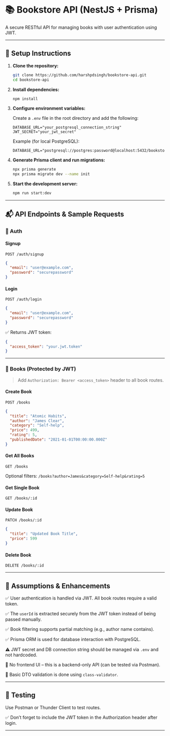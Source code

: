 # 📚 Bookstore API (NestJS + Prisma)

A secure RESTful API for managing books with user authentication using JWT.

---

## 🚀 Setup Instructions

1. **Clone the repository:**
   ```bash
   git clone https://github.com/harshpdsingh/bookstore-api.git
   cd bookstore-api
   ```

2. **Install dependencies:**
   ```bash
   npm install
   ```

3. **Configure environment variables:**

   Create a `.env` file in the root directory and add the following:
   ```env
   DATABASE_URL="your_postgresql_connection_string"
   JWT_SECRET="your_jwt_secret"
   ```

   Example (for local PostgreSQL):
   ```env
   DATABASE_URL="postgresql://postgres:password@localhost:5432/bookstore"
   ```

4. **Generate Prisma client and run migrations:**
   ```bash
   npx prisma generate
   npx prisma migrate dev --name init
   ```

5. **Start the development server:**
   ```bash
   npm run start:dev
   ```

---

## 📬 API Endpoints & Sample Requests

### 🔐 Auth

#### Signup
`POST /auth/signup`
```json
{
  "email": "user@example.com",
  "password": "securepassword"
}
```

#### Login
`POST /auth/login`
```json
{
  "email": "user@example.com",
  "password": "securepassword"
}
```

✅ Returns JWT token:
```json
{
  "access_token": "your.jwt.token"
}
```

---

### 📘 Books (Protected by JWT)
> Add `Authorization: Bearer <access_token>` header to all book routes.

#### Create Book
`POST /books`
```json
{
  "title": "Atomic Habits",
  "author": "James Clear",
  "category": "Self-help",
  "price": 499,
  "rating": 5,
  "publishedDate": "2021-01-01T00:00:00.000Z"
}
```

#### Get All Books
`GET /books`

Optional filters:
`/books?author=James&category=Self-help&rating=5`

#### Get Single Book
`GET /books/:id`

#### Update Book
`PATCH /books/:id`
```json
{
  "title": "Updated Book Title",
  "price": 599
}
```

#### Delete Book
`DELETE /books/:id`

---

## 🧠 Assumptions & Enhancements

✅ User authentication is handled via JWT. All book routes require a valid token.

✅ The `userId` is extracted securely from the JWT token instead of being passed manually.

✅ Book filtering supports partial matching (e.g., author name contains).

✅ Prisma ORM is used for database interaction with PostgreSQL.

⚠️ JWT secret and DB connection string should be managed via `.env` and not hardcoded.

🚫 No frontend UI – this is a backend-only API (can be tested via Postman).

🧪 Basic DTO validation is done using `class-validator`.

---

## 🧪 Testing

Use Postman or Thunder Client to test routes.

✅ Don’t forget to include the JWT token in the Authorization header after login.

---

